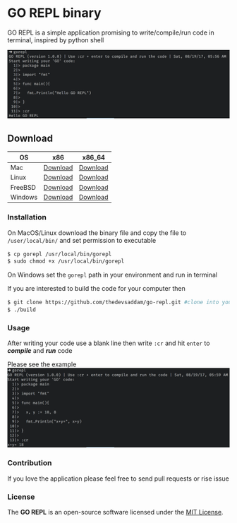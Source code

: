 GO REPL binary
==================================================
GO REPL is a simple application promising to write/compile/run code in terminal, inspired by python shell

![Task screenshot](https://github.com/thedevsaddam/go-repl/blob/master/screenshot.png)

## Download

| OS      	| x86                                                                                      	| x86_64                                                                                      	|
|---------	|------------------------------------------------------------------------------------------	|---------------------------------------------------------------------------------------------	|
| Mac     	| [Download](https://github.com/thedevsaddam/go_repel_binaries/blob/master/v1/mac_x86.zip)     	| [Download](https://github.com/thedevsaddam/go_repel_binaries/blob/master/v1/mac_x86_64.zip)     	|
| Linux   	| [Download](https://github.com/thedevsaddam/go_repel_binaries/blob/master/v1/linux_x86.zip)   	| [Download](https://github.com/thedevsaddam/go_repel_binaries/blob/master/v1/linux_x86_64.zip)   	|
| FreeBSD 	| [Download](https://github.com/thedevsaddam/go_repel_binaries/blob/master/v1/freebsd_x86.zip) 	| [Download](https://github.com/thedevsaddam/go_repel_binaries/blob/master/v1/freebsd_x86_64.zip) 	|
| Windows 	| [Download](https://github.com/thedevsaddam/go_repel_binaries/blob/master/v1/windows_x86.zip) 	| [Download](https://github.com/thedevsaddam/go_repel_binaries/blob/master/v1/windows_x86_64.zip) 	|

### Installation
On MacOS/Linux download the binary file and copy the file to `/user/local/bin/` and set permission to executable
```bash
$ cp gorepl /usr/local/bin/gorepl
$ sudo chmod +x /usr/local/bin/gorepl
```
On Windows set the `gorepl` path in your environment and run in terminal

If you are interested to build the code for your computer then
```bash
$ git clone https://github.com/thedevsaddam/go-repl.git #clone into your $GOPATH/src/
$ ./build
```

### Usage
After writing your code use a blank line then
write `:cr` and hit `enter` to ***compile*** and ***run*** code

Please see the example
![Task screenshot](https://github.com/thedevsaddam/go-repl/blob/master/sum.png)

### Contribution
If you love the application please feel free to send pull requests or rise issue

### **License**
The **GO REPL** is an open-source software licensed under the [MIT License](https://github.com/thedevsaddam/go-repl/blob/master/LICENSE.md).
